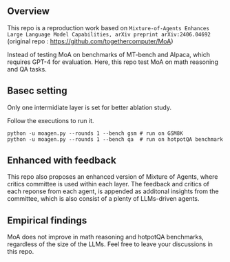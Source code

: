 

## Overview
This repo is a reproduction work based on `Mixture-of-Agents Enhances Large Language Model Capabilities, arXiv preprint arXiv:2406.04692` (original repo : https://github.com/togethercomputer/MoA)

Instead of testing MoA on benchmarks of MT-bench and Alpaca, which requires GPT-4 for evaluation. 
Here, this repo test MoA on math reasoning and QA tasks.

## Basec setting
Only one intermidiate layer is set for better ablation study.

Follow the executions to run it.
```
python -u moagen.py --rounds 1 --bench gsm # run on GSM8K
python -u moagen.py --rounds 1 --bench qa  # run on hotpotQA benchmark
```


## Enhanced with feedback
This repo also proposes an enhanced version of Mixture of Agents, where critics committee is used within each layer.
The feedback and critics of each reponse from each agent, is appended as additonal insights from the committee, which is also 
consist of a plenty of LLMs-driven agents.



## Empirical findings
MoA does not improve in math reasoning and hotpotQA benchmarks, regardless of the size of the LLMs.
Feel free to leave your discussions in this repo.



